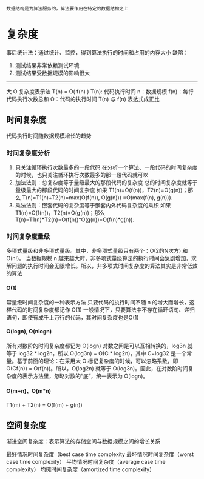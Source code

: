 ``
数据结构是为算法服务的，算法要作用在特定的数据结构之上
``
# 复杂度
事后统计法：通过统计、监控，得到算法执行的时间和占用的内存大小
缺陷：
1. 测试结果非常依赖测试环境
2. 测试结果受数据规模的影响很大
---
大 O 复杂度表示法
T(n) = O( f(n) )
T(n): 代码执行时间
n：数据规模
f(n)：每行代码执行次数总和
O：代码的执行时间 T(n) 与 f(n) 表达式成正比

## 时间复杂度
代码执行时间随数据规模增长的趋势

### 时间复杂度分析
1. 只关注循环执行次数最多的一段代码
   在分析一个算法、一段代码的时间复杂度的时候，也只关注循环执行次数最多的那一段代码就可以
2. 加法法则：总复杂度等于量级最大的那段代码的复杂度
   总的时间复杂度就等于量级最大的那段代码的时间复杂度
   如果 T1(n)=O(f(n))，T2(n)=O(g(n))；那么 T(n)=T1(n)+T2(n)=max(O(f(n)), O(g(n))) =O(max(f(n), g(n))).
3. 乘法法则：嵌套代码的复杂度等于嵌套内外代码复杂度的乘积
   如果 T1(n)=O(f(n))，T2(n)=O(g(n))；那么 T(n)=T1(n)*T2(n)=O(f(n))*O(g(n))=O(f(n)*g(n)).

### 时间复杂度量级
多项式量级和非多项式量级。其中，非多项式量级只有两个：O(2的N次方) 和 O(n!)。
当数据规模 n 越来越大时，非多项式量级算法的执行时间会急剧增加，求解问题的执行时间会无限增长。所以，非多项式时间复杂度的算法其实是非常低效的算法

#### O(1)
常量级时间复杂度的一种表示方法
只要代码的执行时间不随 n 的增大而增长，这样代码的时间复杂度都记作 O(1)
一般情况下，只要算法中不存在循环语句、递归语句，即使有成千上万行的代码，其时间复杂度也是Ο(1)

#### O(logn), O(nlogn)
所有对数阶的时间复杂度都记为 O(logn)
对数之间是可以互相转换的，log3n 就等于 log32 * log2n，所以 O(log3n) = O(C * log2n)，其中 C=log32 是一个常量。基于前面的理论：在采用大 O 标记复杂度的时候，可以忽略系数，即 O(Cf(n)) = O(f(n))。所以，O(log2n) 就等于 O(log3n)。因此，在对数阶时间复杂度的表示方法里，忽略对数的“底”，统一表示为 O(logn)。

#### O(m+n)、O(m*n)
T1(m) + T2(n) = O(f(m) + g(n))

## 空间复杂度
渐进空间复杂度：表示算法的存储空间与数据规模之间的增长关系

最好情况时间复杂度（best case time complexity
最坏情况时间复杂度（worst case time complexity）
平均情况时间复杂度（average case time complexity）
均摊时间复杂度（amortized time complexity）
